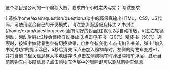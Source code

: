 这个项目是公司的一个编程大赛，要求四个小时之内写完；
考试要求

1.请按/home/exam/question/question.zip中的高保真输出HTML，CSS，JS代码，可使用适合自己的开发模式，请注意页面适配及标注
2.书封面(/home/exam/question/cover里有切好的封面图)默认2秒自动播放，可左右轮循划动，划动后静止2秒会继续自动播放
3.点击电子书（20元）精装书（50元）选项时，按钮字体背景色会有切换效果，价格会有变化
4.点击加入书架，弹出“加入书架成功”的提示浮层，5秒后消失
5.点击加入购物车时，左侧的购物车变成+1，并将当前书相关信息存入本地缓存
6.点击左侧购物车时弹出购物车浮层，显示当前购物车内书籍信息
7.点击购物车浮层中的删除键可以删除购物车信息

